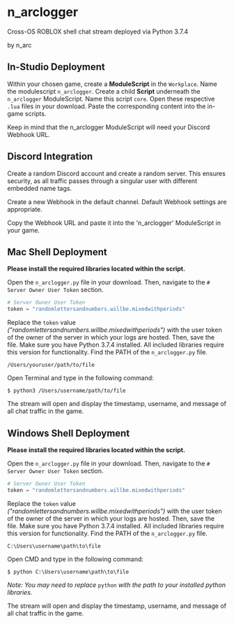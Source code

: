 # n_arclogger

Cross-OS ROBLOX shell chat stream deployed via Python 3.7.4

by n_arc

## In-Studio Deployment

Within your chosen game, create a **ModuleScript** in the `Workplace`. Name the modulescript `n_arclogger`.
Create a child **Script** underneath the `n_arclogger` ModuleScript. Name this script `core`.
Open these respective `.lua` files in your download. Paste the corresponding content into the in-game scripts.

Keep in mind that the n_arclogger ModuleScript will need your Discord Webhook URL.

## Discord Integration

Create a random Discord account and create a random server. This ensures security, as all traffic passes through a singular user with different embedded name tags.

Create a new Webhook in the default channel. Default Webhook settings are appropriate.

Copy the Webhook URL and paste it into the 'n_arclogger' ModuleScript in your game.

## Mac Shell Deployment

**Please install the required libraries located within the script.**

Open the `n_arclogger.py` file in your download. Then, navigate to the `# Server Owner User Token` section.

```python
# Server Owner User Token
token = "randomlettersandnumbers.willbe.mixedwithperiods"
```

Replace the `token` value *("randomlettersandnumbers.willbe.mixedwithperiods")* with the user token of the owner of the server in which your logs are hosted. Then, save the file.
Make sure you have Python 3.7.4 installed. All included libraries require this version for functionality.
Find the PATH of the `n_arclogger.py` file.

```shell
/Users/youruser/path/to/file
```

Open Terminal and type in the following command:

```shell
$ python3 /Users/username/path/to/file
```

The stream will open and display the timestamp, username, and message of all chat traffic in the game.

## Windows Shell Deployment

**Please install the required libraries located within the script.**

Open the `n_arclogger.py` file in your download. Then, navigate to the `# Server Owner User Token` section.

```python
# Server Owner User Token
token = "randomlettersandnumbers.willbe.mixedwithperiods"
```

Replace the `token` value *("randomlettersandnumbers.willbe.mixedwithperiods")* with the user token of the owner of the server in which your logs are hosted. Then, save the file.
Make sure you have Python 3.7.4 installed. All included libraries require this version for functionality.
Find the PATH of the `n_arclogger.py` file.

`
C:\Users\username\path\to\file
`

Open CMD and type in the following command:

`
$ python C:\Users\username\path\to\file
`

*Note: You may need to replace* `python` *with the path to your installed python libraries.*

The stream will open and display the timestamp, username, and message of all chat traffic in the game.
